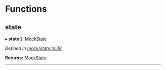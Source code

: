 

# Functions

<a id="state"></a>

##  state

▸ **state**(): [MockState](_mock_types_d_.md#mockstate)

*Defined in [mock/state.ts:38](https://github.com/polkadot-js/api/blob/782bb80/packages/api-provider/src/mock/state.ts#L38)*

**Returns:** [MockState](_mock_types_d_.md#mockstate)

___

